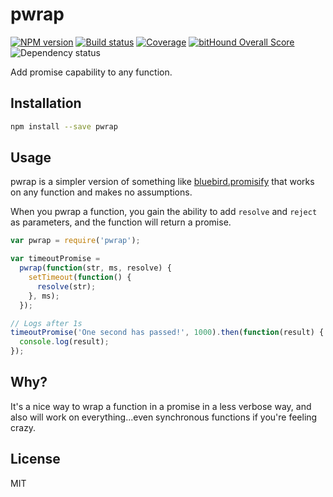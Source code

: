 # pwrap

[![NPM version][npm-image]][npm-url]
[![Build status][travis-image]][travis-url]
[![Coverage][coveralls-image]][coveralls-url]
[![bitHound Overall Score][bitHound-image]][bitHound-url]
![Dependency status][david-image]

Add promise capability to any function.

## Installation
```bash
npm install --save pwrap
```

## Usage
pwrap is a simpler version of something like [bluebird.promisify](http://bluebirdjs.com/docs/api/promise.promisify.html) that works on any function and makes no assumptions.

When you pwrap a function, you gain the ability to add `resolve` and `reject` as parameters, and the function will return a promise.

```javascript
var pwrap = require('pwrap');

var timeoutPromise =
  pwrap(function(str, ms, resolve) {
    setTimeout(function() {
      resolve(str);
    }, ms);
  });

// Logs after 1s
timeoutPromise('One second has passed!', 1000).then(function(result) {
  console.log(result);
});
```

## Why?
It's a nice way to wrap a function in a promise in a less verbose way, and also will work on everything...even synchronous functions if you're feeling crazy.

## License
MIT

[npm-image]: https://img.shields.io/npm/v/pwrap.svg?style=flat-square
[npm-url]: https://www.npmjs.com/package/pwrap
[travis-image]: https://img.shields.io/travis/AriaFallah/pwrap.svg?style=flat-square
[travis-url]: https://travis-ci.org/AriaFallah/pwrap
[coveralls-image]: https://img.shields.io/coveralls/AriaFallah/pwrap.svg?style=flat-square
[coveralls-url]: https://coveralls.io/github/AriaFallah/pwrap
[bitHound-image]: https://www.bithound.io/github/AriaFallah/pwrap/badges/score.svg
[bitHound-url]: https://www.bithound.io/github/AriaFallah/pwrap

[david-image]: https://img.shields.io/david/AriaFallah/pwrap.svg?style=flat-square
